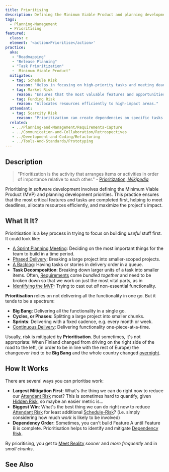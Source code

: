 ```yaml
---
title: Prioritising
description: Defining the Minimum Viable Product and planning development priorities.
tags: 
  - Planning-Management
  - Prioritising
featured: 
  class: c
  element: '<action>Prioritise</action>'
practice:
  aka: 
   - "Roadmapping"
   - "Release Planning"
   - "Task Prioritization"
   -  Minimum Viable Product"
  mitigates:
   - tag: Schedule Risk
     reason: "Helps in focusing on high-priority tasks and meeting deadlines."
   - tag: Market Risk
     reason: "Ensures that the most valuable features and opportunities are addressed first."
   - tag: Funding Risk
     reason: "Allocates resources efficiently to high-impact areas."
  attendant:
   - tag: Scarcity Risk
     reason: "Prioritization can create dependencies on specific tasks or features."
  related:
   - ../Planning-and-Management/Requirements-Capture
   - ../Communication-and-Collaboration/Retrospectives
   - ../Development-and-Coding/Refactoring
   - ../Tools-And-Standards/Prototyping
---
```


<PracticeIntro details={frontMatter} /> 

## Description

> "Prioritization is the activity that arranges items or activities in order of importance relative to each other." - [Prioritization, _Wikipedia_](https://en.wikipedia.org/wiki/Prioritization)

Prioritising in software development involves defining the Minimum Viable Product (MVP) and planning development priorities. This practice ensures that the most critical features and tasks are completed first, helping to meet deadlines, allocate resources efficiently, and maximize the project's impact.

## What It It?

Prioritisation is a key process in trying to focus on building _useful_ stuff first.   It could look like:

 - [A Sprint Planning Meeting](Agile): Deciding on the most important things for the team to build in a time period.
 - [Phased Delivery](Waterfall): Breaking a large project into smaller-scoped projects.
 - [A Backlog](Lean): Having tasks or stories in delivery order in a queue.
 - **Task Decomposition**:  Breaking down larger units of a task into smaller items.  Often, [Requirements](Requirements-Capture) come _bundled together_ and need to be broken down so that we work on just the most vital parts, as in
 - [Identifying the MVP](https://en.wikipedia.org/wiki/Minimum_viable_product): Trying to cast out _all_ non-essential functionality.    
 
**Prioritisation** relies on not delivering all the functionality in one go.  But it tends to be a spectrum:

- **Big Bang**:  Delivering all the functionality in a single go.
- **Cycles, or Phases**:  Splitting a large project into smaller chunks.
- **Sprints**: Delivering with a fixed cadence, e.g. every month or week.
- [Continuous Delivery](DevOps): Delivering functionality one-piece-at-a-time.

Usually, risk is mitigated by **Prioritisation**.  But sometimes, it's not appropriate:  When Finland changed from driving on the right side of the road to the left, (in order to be in line with the rest of Europe) the changeover _had_ to be **Big Bang** and the whole country changed [overnight](https://en.wikipedia.org/wiki/Dagen_H).

## How It Works

There are several ways you can prioritise work:

- **Largest Mitigation First**:  What's the thing we can do right now to reduce our [Attendant Risk](../thinking/Glossary.md#attendant-risk) most?  This is sometimes hard to quantify, given [Hidden Risk](../thinking/Glossary.md#hidden-risk), so maybe an easier metric is...
- **Biggest Win**:  What's the best thing we can do right now to reduce [Attendant Risk](../thinking/Glossary.md#attendant-risk) for least additional [Schedule-Risk](../risks/Scarcity-Risk.md#schedule-risk)?  (i.e. simply considering how much *work* is likely to be involved)
- **Dependency Order**:  Sometimes, you can't build Feature A until Feature B is complete.   Prioritisation helps to identify and mitigate [Dependency Risk](../risks/Dependency-Risk.md).

By prioritising, you get to [Meet Reality](../thinking/Meeting-Reality.md) _sooner_ and _more frequently_ and in _small chunks_.


## See Also

<TagList tag="Prioritising" />
